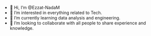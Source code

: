 - 👋 Hi, I’m @Ezzat-NadaM
- 👀 I’m interested in everything related to Tech.
- 🌱 I’m currently learning data analysis and engineering.
- 💞️ I’m looking to collaborate with all people to share experience and knowledge.

<!---
Ezzat-NadaM/Ezzat-NadaM is a ✨ special ✨ repository because its `README.md` (this file) appears on your GitHub profile.
You can click the Preview link to take a look at your changes.
--->
